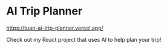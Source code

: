 # AI Trip Planner

https://tuan-ai-trip-planner.vercel.app/

Check out my React project that uses AI to help plan your trip!
